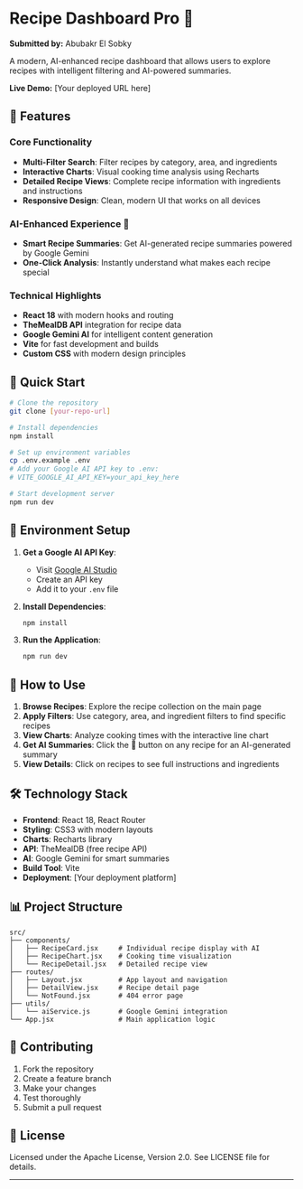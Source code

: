 # Recipe Dashboard Pro 🍳

**Submitted by:** Abubakr El Sobky

A modern, AI-enhanced recipe dashboard that allows users to explore recipes with intelligent filtering and AI-powered summaries.

**Live Demo:** [Your deployed URL here]

## 🌟 Features

### Core Functionality

- **Multi-Filter Search**: Filter recipes by category, area, and ingredients
- **Interactive Charts**: Visual cooking time analysis using Recharts
- **Detailed Recipe Views**: Complete recipe information with ingredients and instructions
- **Responsive Design**: Clean, modern UI that works on all devices

### AI-Enhanced Experience 🧠

- **Smart Recipe Summaries**: Get AI-generated recipe summaries powered by Google Gemini
- **One-Click Analysis**: Instantly understand what makes each recipe special

### Technical Highlights

- **React 18** with modern hooks and routing
- **TheMealDB API** integration for recipe data
- **Google Gemini AI** for intelligent content generation
- **Vite** for fast development and builds
- **Custom CSS** with modern design principles

## 🚀 Quick Start

```bash
# Clone the repository
git clone [your-repo-url]

# Install dependencies
npm install

# Set up environment variables
cp .env.example .env
# Add your Google AI API key to .env:
# VITE_GOOGLE_AI_API_KEY=your_api_key_here

# Start development server
npm run dev
```

## 🔧 Environment Setup

1. **Get a Google AI API Key**:

   - Visit [Google AI Studio](https://aistudio.google.com/)
   - Create an API key
   - Add it to your `.env` file

2. **Install Dependencies**:

   ```bash
   npm install
   ```

3. **Run the Application**:
   ```bash
   npm run dev
   ```

## 📱 How to Use

1. **Browse Recipes**: Explore the recipe collection on the main page
2. **Apply Filters**: Use category, area, and ingredient filters to find specific recipes
3. **View Charts**: Analyze cooking times with the interactive line chart
4. **Get AI Summaries**: Click the 🧠 button on any recipe for an AI-generated summary
5. **View Details**: Click on recipes to see full instructions and ingredients

## 🛠️ Technology Stack

- **Frontend**: React 18, React Router
- **Styling**: CSS3 with modern layouts
- **Charts**: Recharts library
- **API**: TheMealDB (free recipe API)
- **AI**: Google Gemini for smart summaries
- **Build Tool**: Vite
- **Deployment**: [Your deployment platform]
  
## 📊 Project Structure

```
src/
├── components/
│   ├── RecipeCard.jsx     # Individual recipe display with AI
│   ├── RecipeChart.jsx    # Cooking time visualization
│   └── RecipeDetail.jsx   # Detailed recipe view
├── routes/
│   ├── Layout.jsx         # App layout and navigation
│   ├── DetailView.jsx     # Recipe detail page
│   └── NotFound.jsx       # 404 error page
├── utils/
│   └── aiService.js       # Google Gemini integration
└── App.jsx                # Main application logic
```

## 🤝 Contributing

1. Fork the repository
2. Create a feature branch
3. Make your changes
4. Test thoroughly
5. Submit a pull request

## 📝 License

Licensed under the Apache License, Version 2.0. See LICENSE file for details.

---
